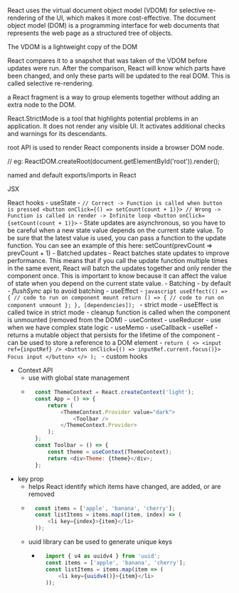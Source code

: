 React uses the virtual document object model (VDOM) for selective re-rendering of the UI, which
makes it more cost-effective. 
The document object model (DOM) is a programming interface
for web documents that represents the web page as a structured tree of objects. 

The VDOM is a lightweight copy of the DOM

React compares it to a snapshot that was taken of the VDOM
before updates were run. After the comparison, React will know which parts have been changed,
and only these parts will be updated to the real DOM. This is called selective re-rendering.

a React fragment is a way to group elements together without adding an extra node to the DOM.

React.StrictMode is a tool that highlights potential problems in an application. It does not render any visible UI. It activates additional checks and warnings for its descendants.

root API is used to render React components inside a browser DOM node.

// eg: ReactDOM.createRoot(document.getElementById('root')).render(<App />);

named and default exports/imports in React

JSX

React hooks
    - useState
        - ```// Correct -> Function is called when button is pressed
                <button onClick={() => setCount(count + 1)}>
                // Wrong -> Function is called in render -> Infinite loop
                <button onClick={setCount(count + 1)}>```
        - State updates are asynchronous, so you have to be careful when a new state value depends on the
            current state value. To be sure that the latest value is used, you can pass a function to the update
            function. You can see an example of this here:
            setCount(prevCount => prevCount + 1)
        - Batched updates
            - React batches state updates to improve performance. This means that if you call the
                update function multiple times in the same event, React will batch the updates together and
                only render the component once. This is important to know because it can affect the value of
                state when you depend on the current state value.
        - Batching
            - by default
            - _flushSync_ api to avoid batching
    - useEffect
        - ```javascript
            useEffect(() => {
                // code to run on component mount
                return () => {
                    // code to run on component unmount
                };
            }, [dependencies]);
            ```
        - strict mode
            - useEffect is called twice in strict mode
        - cleanup function is called when the component is unmounted (removed from the DOM)
    - useContext
    - useReducer
        - use when we have complex state logic
    - useMemo
    - useCallback
    - useRef
        - returns a mutable object that persists for the lifetime of the component
        - can be used to store a reference to a DOM element
        - ```return (
            <>
            <input ref={inputRef} />
            <button onClick={() => inputRef.current.focus()}>
            Focus input
            </button>
            </>
            ); ```
    - custom hooks
- Context API
    - use with global state management
    - ```javascript
        const ThemeContext = React.createContext('light');
        const App = () => {
            return (
                <ThemeContext.Provider value="dark">
                    <Toolbar />
                </ThemeContext.Provider>
            );
        };
        const Toolbar = () => {
            const theme = useContext(ThemeContext);
            return <div>Theme: {theme}</div>;
        };
        ```
- key prop
    - helps React identify which items have changed, are added, or are removed
    - ```javascript
        const items = ['apple', 'banana', 'cherry'];
        const listItems = items.map((item, index) => (
            <li key={index}>{item}</li>
        ));
        ```
    - uuid library can be used to generate unique keys
      - ```javascript
          import { v4 as uuidv4 } from 'uuid';
          const items = ['apple', 'banana', 'cherry'];
          const listItems = items.map(item => (
              <li key={uuidv4()}>{item}</li>
          ));
          ```


